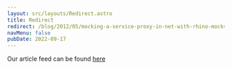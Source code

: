 ```yaml
---
layout: src/layouts/Redirect.astro
title: Redirect
redirect: /blog/2012/05/mocking-a-service-proxy-in-net-with-rhino-mocks/
navMenu: false
pubDate: 2022-09-17
---
```

<div>
Our article feed can be found <a href="/blog/2012/05/mocking-a-service-proxy-in-net-with-rhino-mocks/">here</a>
</div>
